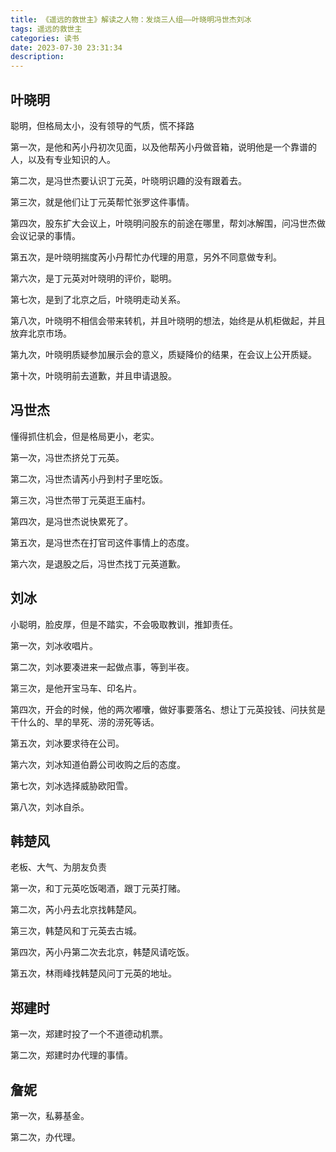 ```yaml
---
title: 《遥远的救世主》解读之人物：发烧三人组——叶晓明冯世杰刘冰
tags: 遥远的救世主
categories: 读书
date: 2023-07-30 23:31:34
description:
---
```


## 叶晓明

聪明，但格局太小，没有领导的气质，慌不择路

第一次，是他和芮小丹初次见面，以及他帮芮小丹做音箱，说明他是一个靠谱的人，以及有专业知识的人。

第二次，是冯世杰要认识丁元英，叶晓明识趣的没有跟着去。

第三次，就是他们让丁元英帮忙张罗这件事情。

第四次，股东扩大会议上，叶晓明问股东的前途在哪里，帮刘冰解围，问冯世杰做会议记录的事情。

第五次，是叶晓明揣度芮小丹帮忙办代理的用意，另外不同意做专利。

第六次，是丁元英对叶晓明的评价，聪明。

第七次，是到了北京之后，叶晓明走动关系。

第八次，叶晓明不相信会带来转机，并且叶晓明的想法，始终是从机柜做起，并且放弃北京市场。

第九次，叶晓明质疑参加展示会的意义，质疑降价的结果，在会议上公开质疑。

第十次，叶晓明前去道歉，并且申请退股。

## 冯世杰

懂得抓住机会，但是格局更小，老实。

第一次，冯世杰挤兑丁元英。

第二次，冯世杰请芮小丹到村子里吃饭。

第三次，冯世杰带丁元英逛王庙村。

第四次，是冯世杰说快累死了。

第五次，是冯世杰在打官司这件事情上的态度。

第六次，是退股之后，冯世杰找丁元英道歉。

## 刘冰

小聪明，脸皮厚，但是不踏实，不会吸取教训，推卸责任。

第一次，刘冰收唱片。

第二次，刘冰要凑进来一起做点事，等到半夜。

第三次，是他开宝马车、印名片。

第四次，开会的时候，他的两次嘟囔，做好事要落名、想让丁元英投钱、问扶贫是干什么的、旱的旱死、涝的涝死等话。

第五次，刘冰要求待在公司。

第六次，刘冰知道伯爵公司收购之后的态度。

第七次，刘冰选择威胁欧阳雪。

第八次，刘冰自杀。





## 韩楚风

老板、大气、为朋友负责

第一次，和丁元英吃饭喝酒，跟丁元英打赌。

第二次，芮小丹去北京找韩楚风。

第三次，韩楚风和丁元英去古城。

第四次，芮小丹第二次去北京，韩楚风请吃饭。

第五次，林雨峰找韩楚风问丁元英的地址。

## 郑建时

第一次，郑建时投了一个不道德动机票。

第二次，郑建时办代理的事情。

## 詹妮

第一次，私募基金。

第二次，办代理。
